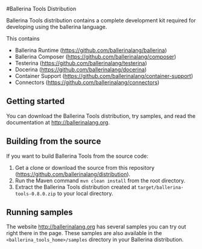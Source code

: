 #Ballerina Tools Distribution

Ballerina Tools distribution contains a complete development kit required for developing using the ballerina language.

This contains
- Ballerina Runtime
    (https://github.com/ballerinalang/ballerina)
- Ballerina Composer
    (https://github.com/ballerinalang/composer)
- Testerina
    (https://github.com/ballerinalang/testerina)
- Docerina
    (https://github.com/ballerinalang/docerina)
- Container Support
    (https://github.com/ballerinalang/container-support)
- Connectors
    (https://github.com/ballerinalang/connectors)

## Getting started

You can download the Ballerina Tools distribution, try samples, and read the documentation at http://ballerinalang.org.

## Building from the source

If you want to build Ballerina Tools from the source code:

1. Get a clone or download the source from this repository (https://github.com/ballerinalang/distribution).
1. Run the Maven command ``mvn clean install`` from the root directory.
1. Extract the Ballerina Tools distribution created at `target/ballerina-tools-0.8.0.zip` to your local directory.

## Running samples

The website http://ballerinalang.org has several samples you can try out right there in the page. These samples are also available in the `<ballerina_tools_home>/samples` directory in your Ballerina distribution.
